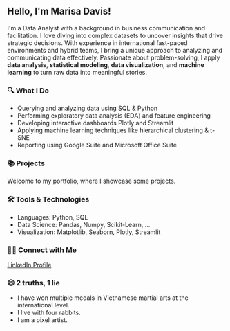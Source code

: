 ## Hello, I'm Marisa Davis!

I'm a Data Analyst with a background in business communication and facilitation. I love diving into complex datasets to uncover insights that drive strategic decisions. With experience in international fast-paced environments and hybrid teams, I bring a unique approach to analyzing and communicating data effectively. Passionate about problem-solving, I apply **data analysis**, **statistical modeling**, **data visualization**, and **machine learning** to turn raw data into meaningful stories.

### 🔍 What I Do

- Querying and analyzing data using SQL & Python
- Performing exploratory data analysis (EDA) and feature engineering
- Developing interactive dashboards Plotly and Streamlit
- Applying machine learning techniques like hierarchical clustering & t-SNE
- Reporting using Google Suite and Microsoft Office Suite

### 📚 Projects
Welcome to my portfolio, where I showcase some projects.

### 🛠️ Tools & Technologies

- Languages: Python, SQL
- Data Science: Pandas, Numpy, Scikit-Learn, ...
- Visualization: Matplotlib, Seaborn, Plotly, Streamlit
 
### 👋🏻 Connect with Me
[LinkedIn Profile](https://www.linkedin.com/in/marisa-j-davis/)

### 😄 2 truths, 1 lie
- I have won multiple medals in Vietnamese martial arts at the international level.
- I live with four rabbits.
- I am a pixel artist.
  
